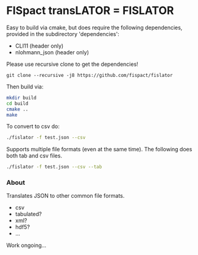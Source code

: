 # FISpact transLATOR = FISLATOR

Easy to build via cmake, but does require the following dependencies, provided in the subdirectory 'dependencies':
- CLI11 (header only)
- nlohmann_json (header only)

Please use recursive clone to get the dependencies!
```
git clone --recursive -j8 https://github.com/fispact/fislator
```

Then build via:
```bash
mkdir build
cd build
cmake ..
make
```

To convert to csv do:

```bash
./fislator -f test.json --csv
```

Supports multiple file formats (even at the same time). 
The following does both tab and csv files.
```bash
./fislator -f test.json --csv --tab
```

### About
Translates JSON to other common file formats.

- csv
- tabulated?
- xml?
- hdf5?
- ...


Work ongoing...
